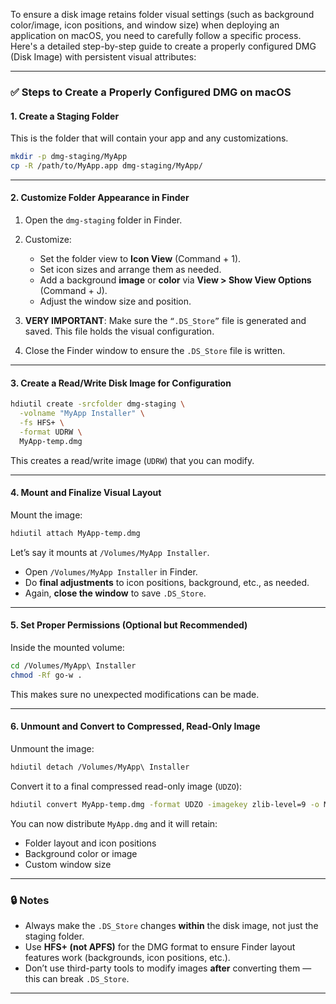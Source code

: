 To ensure a disk image retains folder visual settings (such as background color/image, icon positions, and window size) when deploying an application on macOS, you need to carefully follow a specific process. Here's a detailed step-by-step guide to create a properly configured DMG (Disk Image) with persistent visual attributes:

---

### ✅ **Steps to Create a Properly Configured DMG on macOS**

#### 1. **Create a Staging Folder**

This is the folder that will contain your app and any customizations.

```bash
mkdir -p dmg-staging/MyApp
cp -R /path/to/MyApp.app dmg-staging/MyApp/
```

---

#### 2. **Customize Folder Appearance in Finder**

1. Open the `dmg-staging` folder in Finder.
2. Customize:

   * Set the folder view to **Icon View** (Command + 1).
   * Set icon sizes and arrange them as needed.
   * Add a background **image** or **color** via **View > Show View Options** (Command + J).
   * Adjust the window size and position.
3. **VERY IMPORTANT**: Make sure the `“.DS_Store”` file is generated and saved. This file holds the visual configuration.
4. Close the Finder window to ensure the `.DS_Store` file is written.

---

#### 3. **Create a Read/Write Disk Image for Configuration**

```bash
hdiutil create -srcfolder dmg-staging \
  -volname "MyApp Installer" \
  -fs HFS+ \
  -format UDRW \
  MyApp-temp.dmg
```

This creates a read/write image (`UDRW`) that you can modify.

---

#### 4. **Mount and Finalize Visual Layout**

Mount the image:

```bash
hdiutil attach MyApp-temp.dmg
```

Let’s say it mounts at `/Volumes/MyApp Installer`.

* Open `/Volumes/MyApp Installer` in Finder.
* Do **final adjustments** to icon positions, background, etc., as needed.
* Again, **close the window** to save `.DS_Store`.

---

#### 5. **Set Proper Permissions (Optional but Recommended)**

Inside the mounted volume:

```bash
cd /Volumes/MyApp\ Installer
chmod -Rf go-w .
```

This makes sure no unexpected modifications can be made.

---

#### 6. **Unmount and Convert to Compressed, Read-Only Image**

Unmount the image:

```bash
hdiutil detach /Volumes/MyApp\ Installer
```

Convert it to a final compressed read-only image (`UDZO`):

```bash
hdiutil convert MyApp-temp.dmg -format UDZO -imagekey zlib-level=9 -o MyApp.dmg
```

You can now distribute `MyApp.dmg` and it will retain:

* Folder layout and icon positions
* Background color or image
* Custom window size

---

### 🔒 Notes

* Always make the `.DS_Store` changes **within** the disk image, not just the staging folder.
* Use **HFS+ (not APFS)** for the DMG format to ensure Finder layout features work (backgrounds, icon positions, etc.).
* Don’t use third-party tools to modify images **after** converting them — this can break `.DS_Store`.

---
